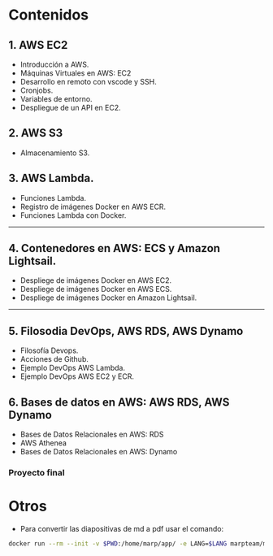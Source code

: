 # Contenidos

## 1. AWS EC2
- Introducción a AWS.
- Máquinas Virtuales en AWS: EC2
- Desarrollo en remoto con vscode y SSH.
- Cronjobs.
- Variables de entorno.
- Despliegue de un API en EC2.

## 2. AWS S3
- Almacenamiento S3.

## 3. AWS Lambda.
- Funciones Lambda.
- Registro de imágenes Docker en AWS ECR.
- Funciones Lambda con Docker.

---

## 4. Contenedores en AWS: ECS y Amazon Lightsail.
- Despliege de imágenes Docker en AWS EC2.
- Despliege de imágenes Docker en AWS ECS.
- Despliege de imágenes Docker en Amazon Lightsail.

---

## 5. Filosodia DevOps, AWS RDS, AWS Dynamo
- Filosofía Devops.
- Acciones de Github.
- Ejemplo DevOps AWS Lambda.
- Ejemplo DevOps AWS EC2 y ECR.

## 6. Bases de datos en AWS: AWS RDS, AWS Dynamo
- Bases de Datos Relacionales en AWS: RDS
- AWS Athenea
- Bases de Datos Relacionales en AWS: Dynamo
### Proyecto final

# Otros
- Para convertir las diapositivas de md a pdf usar el comando:
```bash
docker run --rm --init -v $PWD:/home/marp/app/ -e LANG=$LANG marpteam/marp-cli **/*.md  --pdf --allow-local-files
```